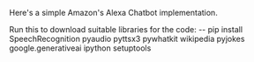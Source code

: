 Here's a simple Amazon's Alexa Chatbot implementation.

Run this to download suitable libraries for the code:
-- pip install SpeechRecognition pyaudio pyttsx3 pywhatkit wikipedia pyjokes google.generativeai ipython setuptools
